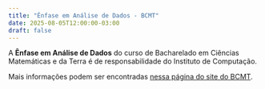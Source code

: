 ```yaml
---
title: "Ênfase em Análise de Dados - BCMT"
date: 2025-08-05T12:00:00-03:00
draft: false
---
```


A **Ênfase em Análise de Dados** do curso de Bacharelado em Ciências Matemáticas e da Terra é de responsabilidade do Instituto de Computação.

Mais informações podem ser encontradas [nessa página do site do BCMT](https://www.bcmt.ufrj.br/index.php/analise-de-dados/).
